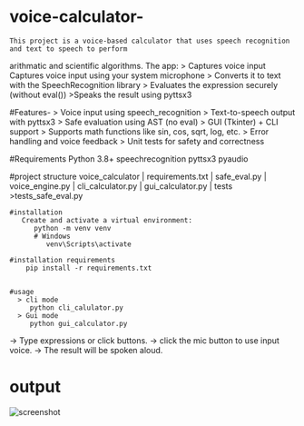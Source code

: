 # voice-calculator-
    This project is a voice-based calculator that uses speech recognition and text to speech to perform 
arithmatic and scientific algorithms.
The app:
    > Captures voice input Captures voice input using your system microphone
    > Converts it to text with the SpeechRecognition library
    > Evaluates the expression securely (without eval())
    >Speaks the result using pyttsx3

  #Features-
    > Voice input using speech_recognition
    > Text-to-speech output with pyttsx3
    > Safe evaluation using AST (no eval)
    > GUI (Tkinter) + CLI support
    > Supports math functions like sin, cos, sqrt, log, etc.
    > Error handling and voice feedback
    > Unit tests for safety and correctness

  #Requirements
    Python 3.8+
    speechrecognition
    pyttsx3
    pyaudio

  #project structure
    voice_calculator
          |
     requirements.txt
          |
     safe_eval.py
          |
     voice_engine.py
          |
     cli_calculator.py
          |
     gui_calculator.py
          |
     tests
         >tests_safe_eval.py

    #installation
       Create and activate a virtual environment:
          python -m venv venv
          # Windows
             venv\Scripts\activate

    #installation requirements
        pip install -r requirements.txt


    #usage
      > cli mode
         python cli_calulator.py
      > Gui mode
         python gui_calculator.py
  -> Type expressions or click buttons.
  -> click the mic button to use input voice.
  -> The result will be spoken aloud.
   # output
![screenshot]()


